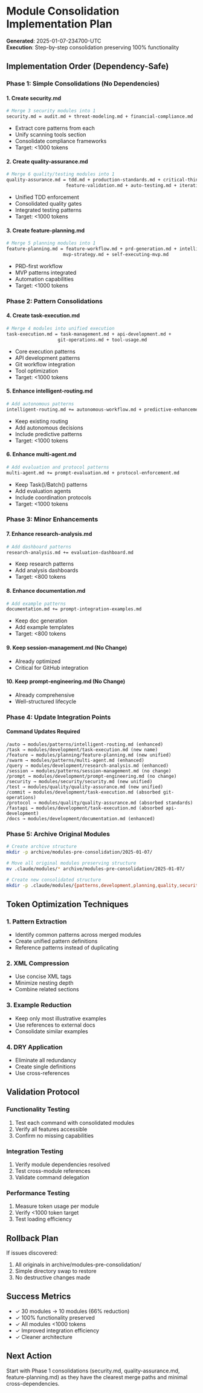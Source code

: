 # Module Consolidation Implementation Plan
**Generated**: 2025-01-07-234700-UTC  
**Execution**: Step-by-step consolidation preserving 100% functionality

## Implementation Order (Dependency-Safe)

### Phase 1: Simple Consolidations (No Dependencies)

#### 1. Create security.md
```bash
# Merge 3 security modules into 1
security.md = audit.md + threat-modeling.md + financial-compliance.md
```
- Extract core patterns from each
- Unify scanning tools section
- Consolidate compliance frameworks
- Target: <1000 tokens

#### 2. Create quality-assurance.md  
```bash
# Merge 6 quality/testing modules into 1
quality-assurance.md = tdd.md + production-standards.md + critical-thinking.md + 
                      feature-validation.md + auto-testing.md + iterative-testing.md
```
- Unified TDD enforcement
- Consolidated quality gates
- Integrated testing patterns
- Target: <1000 tokens

#### 3. Create feature-planning.md
```bash
# Merge 5 planning modules into 1
feature-planning.md = feature-workflow.md + prd-generation.md + intelligent-prd.md + 
                     mvp-strategy.md + self-executing-mvp.md
```
- PRD-first workflow
- MVP patterns integrated
- Automation capabilities
- Target: <1000 tokens

### Phase 2: Pattern Consolidations

#### 4. Create task-execution.md
```bash
# Merge 4 modules into unified execution
task-execution.md = task-management.md + api-development.md + 
                   git-operations.md + tool-usage.md
```
- Core execution patterns
- API development patterns
- Git workflow integration
- Tool optimization
- Target: <1000 tokens

#### 5. Enhance intelligent-routing.md
```bash
# Add autonomous patterns
intelligent-routing.md += autonomous-workflow.md + predictive-enhancement.md
```
- Keep existing routing
- Add autonomous decisions
- Include predictive patterns
- Target: <1000 tokens

#### 6. Enhance multi-agent.md
```bash
# Add evaluation and protocol patterns
multi-agent.md += prompt-evaluation.md + protocol-enforcement.md
```
- Keep Task()/Batch() patterns
- Add evaluation agents
- Include coordination protocols
- Target: <1000 tokens

### Phase 3: Minor Enhancements

#### 7. Enhance research-analysis.md
```bash
# Add dashboard patterns
research-analysis.md += evaluation-dashboard.md
```
- Keep research patterns
- Add analysis dashboards
- Target: <800 tokens

#### 8. Enhance documentation.md
```bash
# Add example patterns
documentation.md += prompt-integration-examples.md
```
- Keep doc generation
- Add example templates
- Target: <800 tokens

#### 9. Keep session-management.md (No Change)
- Already optimized
- Critical for GitHub integration

#### 10. Keep prompt-engineering.md (No Change)
- Already comprehensive
- Well-structured lifecycle

### Phase 4: Update Integration Points

#### Command Updates Required
```
/auto → modules/patterns/intelligent-routing.md (enhanced)
/task → modules/development/task-execution.md (new name)
/feature → modules/planning/feature-planning.md (new unified)
/swarm → modules/patterns/multi-agent.md (enhanced)
/query → modules/development/research-analysis.md (enhanced)
/session → modules/patterns/session-management.md (no change)
/prompt → modules/development/prompt-engineering.md (no change)
/security → modules/security/security.md (new unified)
/test → modules/quality/quality-assurance.md (new unified)
/commit → modules/development/task-execution.md (absorbed git-operations)
/protocol → modules/quality/quality-assurance.md (absorbed standards)
/fastapi → modules/development/task-execution.md (absorbed api-development)
/docs → modules/development/documentation.md (enhanced)
```

### Phase 5: Archive Original Modules

```bash
# Create archive structure
mkdir -p archive/modules-pre-consolidation/2025-01-07/

# Move all original modules preserving structure
mv .claude/modules/* archive/modules-pre-consolidation/2025-01-07/

# Create new consolidated structure
mkdir -p .claude/modules/{patterns,development,planning,quality,security}
```

## Token Optimization Techniques

### 1. Pattern Extraction
- Identify common patterns across merged modules
- Create unified pattern definitions
- Reference patterns instead of duplicating

### 2. XML Compression
- Use concise XML tags
- Minimize nesting depth
- Combine related sections

### 3. Example Reduction
- Keep only most illustrative examples
- Use references to external docs
- Consolidate similar examples

### 4. DRY Application
- Eliminate all redundancy
- Create single definitions
- Use cross-references

## Validation Protocol

### Functionality Testing
1. Test each command with consolidated modules
2. Verify all features accessible
3. Confirm no missing capabilities

### Integration Testing  
1. Verify module dependencies resolved
2. Test cross-module references
3. Validate command delegation

### Performance Testing
1. Measure token usage per module
2. Verify <1000 token target
3. Test loading efficiency

## Rollback Plan

If issues discovered:
1. All originals in archive/modules-pre-consolidation/
2. Simple directory swap to restore
3. No destructive changes made

## Success Metrics

- ✓ 30 modules → 10 modules (66% reduction)
- ✓ 100% functionality preserved
- ✓ All modules <1000 tokens
- ✓ Improved integration efficiency
- ✓ Cleaner architecture

## Next Action

Start with Phase 1 consolidations (security.md, quality-assurance.md, feature-planning.md) as they have the clearest merge paths and minimal cross-dependencies.